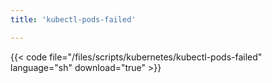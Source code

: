 ```yaml
---
title: 'kubectl-pods-failed'

---
```


{{< code file="/files/scripts/kubernetes/kubectl-pods-failed" language="sh" download="true" >}}
